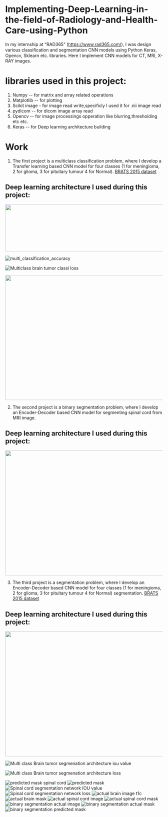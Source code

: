 # Implementing-Deep-Learning-in-the-field-of-Radiology-and-Health-Care-using-Python
In my internship at “RAD365” (https://www.rad365.com/), I was design various classiﬁcation and segmentation CNN models using Python Keras, Opencv, Sklearn etc. libraries. Here I implement CNN models for CT, MRI, X-RAY images.

# libraries used in this project:
1. Numpy -- for matrix and array related operations
2. Matplotlib -- for plotting
3. Scikit image - for image read write,specificly I used it for .nii image read
4. pydicom -- for dicom image array read
5. Opencv -- for image processings opperation like blurring,thresholding etc etc.
6. Keras -- for Deep learning architecture building

# Work

1. The first project is a multiclass classification problem, where I develop a Transfer learning based CNN model for four classes (1 for meningioma, 2 for glioma, 3 for pituitary    tumour 4 for Normal). [BRATS 2015 dataset]

## Deep learning architecture I used during this project:


<img src="https://user-images.githubusercontent.com/33135767/92586289-ac2e3a80-f2b3-11ea-8cf0-5438a054e481.png" width="600" height="150" />

![multi_classification_accuracy](https://user-images.githubusercontent.com/33135767/92586117-77ba7e80-f2b3-11ea-8104-19dc75670035.png)

![Multiclass brain tumor classi loss](https://user-images.githubusercontent.com/33135767/92586083-70937080-f2b3-11ea-8d54-714c26596e4c.png) 

<img src="https://user-images.githubusercontent.com/33135767/92586092-72f5ca80-f2b3-11ea-8f79-2b809b4f2f83.png" width="800" height="400" />
   
2. The second project is a binary segmentation problem, where I develop an Encoder-Decoder based CNN model for segmenting spinal cord from MRI image.

## Deep learning architecture I used during this project:

<img src="https://user-images.githubusercontent.com/33135767/92586254-a46e9600-f2b3-11ea-8b24-bb838960dd90.png" width="800" height="400" />

3. The third project is a segmentation problem, where I develop an Encoder-Decoder based CNN model for four classes (1 for meningioma, 2 for glioma, 3 for pituitary tumour 4 for    Normal) segmentation. [BRATS 2015 dataset]

## Deep learning architecture I used during this project:

<img src="https://user-images.githubusercontent.com/33135767/92586254-a46e9600-f2b3-11ea-8b24-bb838960dd90.png" width="800" height="400" />

![Multi class Brain tumor segmenation architecture iou value](https://user-images.githubusercontent.com/33135767/92586112-7721e800-f2b3-11ea-9987-0f124216ff68.png)

![Multi class Brain tumor segmenation architecture loss](https://user-images.githubusercontent.com/33135767/92586115-77ba7e80-f2b3-11ea-92f2-df45201d7d34.png)



![predicted mask spinal cord](https://user-images.githubusercontent.com/33135767/92586088-71c49d80-f2b3-11ea-9101-95a385801e11.png)
![predicted mask](https://user-images.githubusercontent.com/33135767/92586091-725d3400-f2b3-11ea-868e-d5648b6b31c3.png)
![Spinal cord segmentation network IOU value](https://user-images.githubusercontent.com/33135767/92586094-738e6100-f2b3-11ea-9468-b71b6c622f63.png)
![Spinal cord segmentation network loss](https://user-images.githubusercontent.com/33135767/92586095-738e6100-f2b3-11ea-9bc2-003ca044c901.png)
![actual brain image t1c](https://user-images.githubusercontent.com/33135767/92586098-7426f780-f2b3-11ea-89d7-95145325f813.png)
![actual brain mask](https://user-images.githubusercontent.com/33135767/92586100-74bf8e00-f2b3-11ea-8b50-7f191e408e78.png)
![actual spinal cord image](https://user-images.githubusercontent.com/33135767/92586103-74bf8e00-f2b3-11ea-87fa-6dd5e656b215.png)
![actual spinal cord mask](https://user-images.githubusercontent.com/33135767/92586104-75582480-f2b3-11ea-8b01-4424c3d8ede2.png)
![binary segmentation actual image](https://user-images.githubusercontent.com/33135767/92586105-75f0bb00-f2b3-11ea-9579-247c5ee86bd7.png)
![binary segmentation actual mask](https://user-images.githubusercontent.com/33135767/92586109-76895180-f2b3-11ea-91d1-2923463bcc94.png)
![binary segmentation predicted mask](https://user-images.githubusercontent.com/33135767/92586110-76895180-f2b3-11ea-8359-5cb1fee64728.png)





[BRATS 2015 dataset]: https://sites.google.com/site/braintumorsegmentation/home/brats2015
